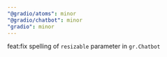 ```yaml
---
"@gradio/atoms": minor
"@gradio/chatbot": minor
"gradio": minor
---
```


feat:fix spelling of `resizable` parameter in `gr.Chatbot`
